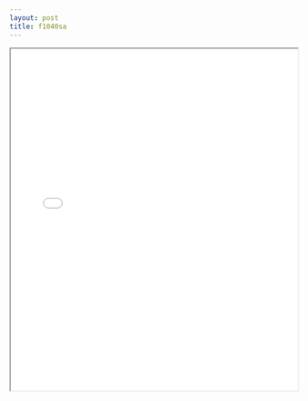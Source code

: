 ```yaml
---
layout: post
title: f1040sa
---
```


<div class="pdf-container">
<iframe src="/ea/assets/pdfs/f1040sa.pdf" height="600" width="100%" allowFullScreen="true"></iframe>
</div>

